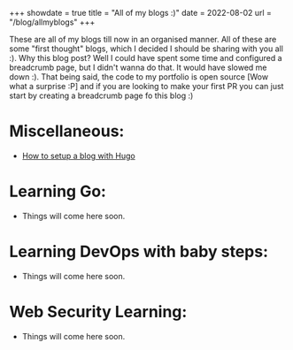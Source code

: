 +++
showdate = true
title = "All of my blogs :)"
date = 2022-08-02
url = "/blog/allmyblogs"
+++

These are all of my blogs till now in an organised manner. All of these are some "first thought" blogs, which I decided I should be sharing with you all :). Why this blog post? Well I could have spent some time and configured a breadcrumb page, but I didn't wanna do that. It would have slowed me down :). That being said, the code to my portfolio is open source [Wow what a surprise :P] and if you are looking to make your first PR you can just start by creating a breadcrumb page fo this blog :)  

# Miscellaneous:

- [How to setup a blog with Hugo](https://arkaprabhachakraborty.github.io/blog/portfolio_with_hugo/)  

# Learning Go:

- Things will come here soon.

# Learning DevOps with baby steps:

- Things will come here soon.

# Web Security Learning:

- Things will come here soon.
